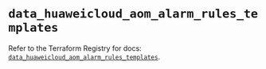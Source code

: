 # `data_huaweicloud_aom_alarm_rules_templates`

Refer to the Terraform Registry for docs: [`data_huaweicloud_aom_alarm_rules_templates`](https://registry.terraform.io/providers/huaweicloud/huaweicloud/1.71.1/docs/data-sources/aom_alarm_rules_templates).
